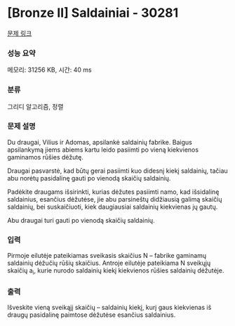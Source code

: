 # [Bronze II] Saldainiai - 30281 

[문제 링크](https://www.acmicpc.net/problem/30281) 

### 성능 요약

메모리: 31256 KB, 시간: 40 ms

### 분류

그리디 알고리즘, 정렬

### 문제 설명

<p>Du draugai, Vilius ir Adomas, apsilankė saldainių fabrike. Baigus apsilankymą jiems abiems kartu leido pasiimti po vieną kiekvienos gaminamos rūšies dėžutę.</p>

<p>Draugai pasvarstė, kad būtų gerai pasiimti kuo didesnį kiekį saldainių, tačiau abu norėtų pasidalinę gauti po vienodą skaičių saldainių.</p>

<p>Padėkite draugams išsirinkti, kurias dėžutes pasiimti namo, kad išsidalinę saldainius, esančius dėžutėse, jie abu parsineštų didžiausią galimą skaičių saldainių, bei suskaičiuoti, kiek daugiausiai saldainių kiekvienas jų gautų.</p>

<p>Abu draugai turi gauti po vienodą skaičių saldainių.</p>

### 입력 

 <p>Pirmoje eilutėje pateikiamas sveikasis skaičius N – fabrike gaminamų saldainių dėžučių rūšių skaičius. Antroje eilutėje pateikiama N sveikųjų skaičių a<sub>i</sub>, kurie nurodo saldainių kiekį kiekvienos rūšies saldainių dėžutėje.</p>

### 출력 

 <p>Išveskite vieną sveikąjį skaičių – saldainių kiekį, kurį gaus kiekvienas iš draugų pasidalinę paimtose dėžutėse esančius saldainius.</p>

